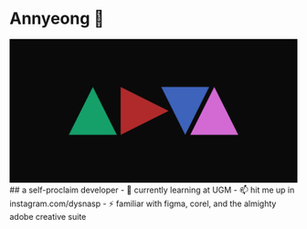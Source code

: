 # Annyeong 👋
<img src="assets/img/adya.jpg" class="img-responsive" alt="">
## a self-proclaim developer
- 🌱 currently learning at UGM
- 📫 hit me up in instagram.com/dysnasp
- ⚡ familiar with figma, corel, and the almighty adobe creative suite
